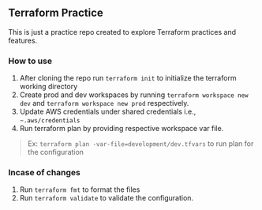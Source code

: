 ## Terraform Practice

This is just a practice repo created to explore Terraform practices and features.


### How to use
1. After cloning the repo run `terraform init` to initialize the terraform working directory
2. Create prod and dev workspaces by running `terraform workspace new dev` and `terraform workspace new prod` respectively.
3. Update AWS credentials under shared credentials i.e., `~.aws/credentials`
4. Run terraform plan by providing respective workspace var file.
  > Ex: `terraform plan -var-file=development/dev.tfvars` to run plan for the configuration

### Incase of changes
1. Run `terraform fmt` to format the files
2. Run `terraform validate` to validate the configuration.
